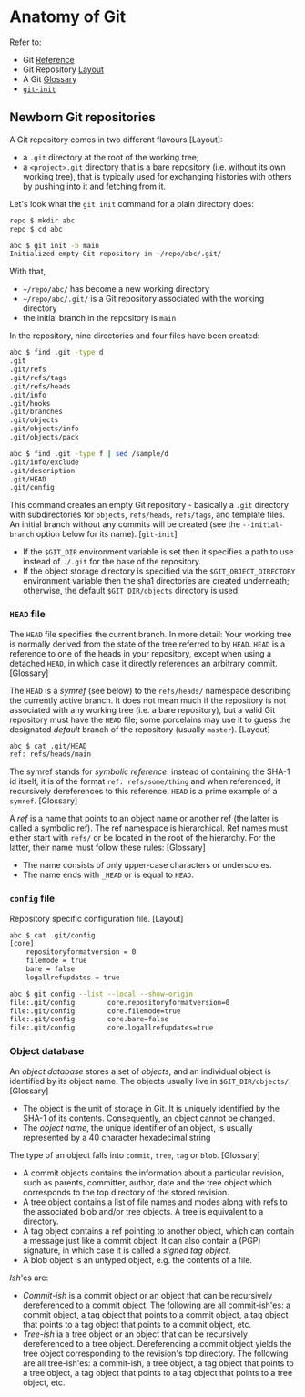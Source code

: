 # Anatomy of Git

Refer to:

- Git [Reference](https://git-scm.com/docs/)
- Git Repository [Layout](https://git-scm.com/docs/gitrepository-layout)
- A Git [Glossary](https://git-scm.com/docs/gitglossary)
- [`git-init`](https://git-scm.com/docs/git-init)

## Newborn Git repositories

A Git repository comes in two different flavours [Layout]:

- a `.git` directory at the root of the working tree;
- a `<project>.git` directory that is a bare repository (i.e. without its own working tree), that is typically used for exchanging histories with others by pushing into it and fetching from it.

Let's look what the `git init` command for a plain directory does:

```bash
repo $ mkdir abc
repo $ cd abc

abc $ git init -b main
Initialized empty Git repository in ~/repo/abc/.git/
```

With that,

- `~/repo/abc/` has become a new working directory
- `~/repo/abc/.git/` is a Git repository associated with the working directory
- the initial branch in the repository is `main`

In the repository, nine directories and four files have been created:

```bash
abc $ find .git -type d
.git
.git/refs
.git/refs/tags
.git/refs/heads
.git/info
.git/hooks
.git/branches
.git/objects
.git/objects/info
.git/objects/pack

abc $ find .git -type f | sed /sample/d
.git/info/exclude
.git/description
.git/HEAD
.git/config
```

This command creates an empty Git repository - basically a `.git` directory with subdirectories for `objects`, `refs/heads`, `refs/tags`, and template files. An initial branch without any commits will be created (see the `--initial-branch` option below for its name). [`git-init`]

- If the `$GIT_DIR` environment variable is set then it specifies a path to use instead of `./.git` for the base of the repository.
- If the object storage directory is specified via the `$GIT_OBJECT_DIRECTORY` environment variable then the sha1 directories are created underneath; otherwise, the default `$GIT_DIR/objects` directory is used.

### `HEAD` file

The `HEAD` file specifies the current branch. In more detail: Your working tree is normally derived from the state of the tree referred to by `HEAD`. `HEAD` is a reference to one of the heads in your repository, except when using a detached `HEAD`, in which case it directly references an arbitrary commit. [Glossary]

The `HEAD` is a *symref* (see below) to the `refs/heads/` namespace describing the currently active branch. It does not mean much if the repository is not associated with any working tree (i.e. a bare repository), but a valid Git repository must have the `HEAD` file; some porcelains may use it to guess the designated *default* branch of the repository (usually `master`). [Layout]

```bash
abc $ cat .git/HEAD
ref: refs/heads/main
```

The symref stands for *symbolic reference*: instead of containing the SHA-1 id itself, it is of the format `ref: refs/some/thing` and when referenced, it recursively dereferences to this reference. `HEAD` is a prime example of a `symref`. [Glossary]

A *ref* is a name that points to an object name or another ref (the latter is called a symbolic ref). The ref namespace is hierarchical. Ref names must either start with `refs/` or be located in the root of the hierarchy. For the latter, their name must follow these rules: [Glossary]

- The name consists of only upper-case characters or underscores.
- The name ends with `_HEAD` or is equal to `HEAD`.

### `config` file

Repository specific configuration file. [Layout]

```bash
abc $ cat .git/config
[core]
	repositoryformatversion = 0
	filemode = true
	bare = false
	logallrefupdates = true

abc $ git config --list --local --show-origin
file:.git/config        core.repositoryformatversion=0
file:.git/config        core.filemode=true
file:.git/config        core.bare=false
file:.git/config        core.logallrefupdates=true
```

### Object database

An *object database* stores a set of *objects*, and an individual object is identified by its object name. The objects usually live in `$GIT_DIR/objects/`. [Glossary]

- The object is the unit of storage in Git. It is uniquely identified by the SHA-1 of its contents. Consequently, an object cannot be changed.
- The *object name*, the unique identifier of an object, is usually represented by a 40 character hexadecimal string

The type of an object falls into `commit`, `tree`, `tag` or `blob`. [Glossary]

- A commit objects contains the information about a particular revision, such as parents, committer, author, date and the tree object which corresponds to the top directory of the stored revision.
- A tree object contains a list of file names and modes along with refs to the associated blob and/or tree objects. A tree is equivalent to a directory.
- A tag object contains a ref pointing to another object, which can contain a message just like a commit object. It can also contain a (PGP) signature, in which case it is called a *signed tag object*.
- A blob object is an untyped object, e.g. the contents of a file.

*Ish*'es are:

- *Commit-ish* is a commit object or an object that can be recursively dereferenced to a commit object. The following are all commit-ish'es: a commit object, a tag object that points to a commit object, a tag object that points to a tag object that points to a commit object, etc.
- *Tree-ish* ia a tree object or an object that can be recursively dereferenced to a tree object. Dereferencing a commit object yields the tree object corresponding to the revision's top directory. The following are all tree-ish'es: a commit-ish, a tree object, a tag object that points to a tree object, a tag object that points to a tag object that points to a tree object, etc.

